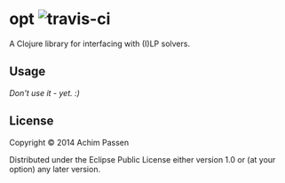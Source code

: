 # opt ![travis-ci](https://travis-ci.org/achim/opt.svg?branch=master)

A Clojure library for interfacing with (I)LP solvers.

## Usage

*Don't use it - yet. :)*

## License

Copyright © 2014 Achim Passen

Distributed under the Eclipse Public License either version 1.0 or (at
your option) any later version.
